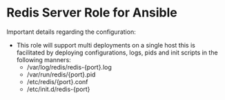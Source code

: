 # Redis Server Role for Ansible

Important details regarding the configuration:

 - This role will support multi deployments on a single host this is facilitated by deploying configurations, logs, pids and init scripts in the following manners:
    - /var/log/redis/redis-{port}.log
    - /var/run/redis/{port}.pid
    - /etc/redis/{port}.conf
    - /etc/init.d/redis-{port}
